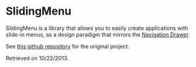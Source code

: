 SlidingMenu
===========

SlidingMenu is a library that allows you to easily create applications with slide-in menus,
as a design paradigm that mirrors the [Navigation Drawer](http://developer.android.com/design/patterns/navigation-drawer.html).

See [this github repository](http://github.com/jfeinstein10/SlidingMenu) for the original project.

Retrieved on 10/22/2013.
